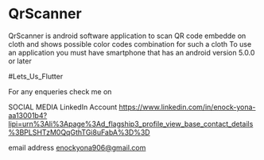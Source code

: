 # QrScanner
QrScanner is android software application to scan QR code embedde on cloth and shows possible color codes combination for such a cloth
To use an application you must have smartphone that has an android version 5.0.0 or later


#Lets_Us_Flutter

For any enqueries check me on

SOCIAL MEDIA
 LinkedIn Account 
 https://www.linkedin.com/in/enock-yona-aa13001b4?lipi=urn%3Ali%3Apage%3Ad_flagship3_profile_view_base_contact_details%3BPLSHTzM0QqGthTGi8uFabA%3D%3D
 
 email address 
 enockyona906@gmail.com
